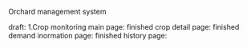 Orchard management system

draft:
1.Crop monitoring
  main page: finished
  crop detail page: finished
  demand inormation page: finished
  history page:
